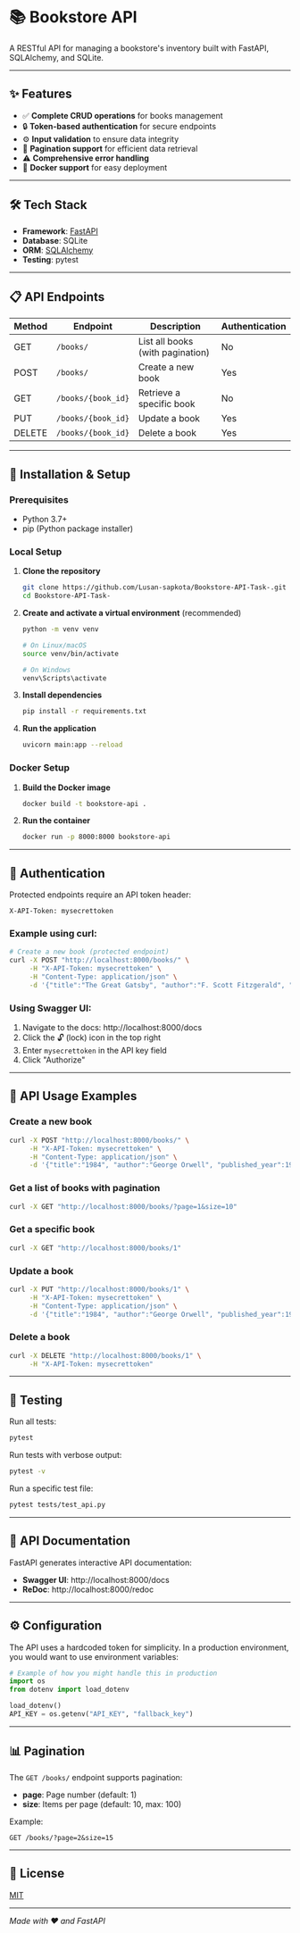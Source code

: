 # 📚 Bookstore API

A RESTful API for managing a bookstore's inventory built with FastAPI, SQLAlchemy, and SQLite.

---

## ✨ Features

- ✅ **Complete CRUD operations** for books management
- 🔒 **Token-based authentication** for secure endpoints
- ⚙️ **Input validation** to ensure data integrity
- 📄 **Pagination support** for efficient data retrieval
- ⚠️ **Comprehensive error handling**
- 🐳 **Docker support** for easy deployment

---

## 🛠️ Tech Stack

- **Framework**: [FastAPI](https://fastapi.tiangolo.com/)
- **Database**: SQLite
- **ORM**: [SQLAlchemy](https://www.sqlalchemy.org/)
- **Testing**: pytest

---

## 📋 API Endpoints

| Method | Endpoint | Description | Authentication |
|--------|----------|-------------|---------------|
| GET | `/books/` | List all books (with pagination) | No |
| POST | `/books/` | Create a new book | Yes |
| GET | `/books/{book_id}` | Retrieve a specific book | No |
| PUT | `/books/{book_id}` | Update a book | Yes |
| DELETE | `/books/{book_id}` | Delete a book | Yes |

---

## 🚀 Installation & Setup

### Prerequisites

- Python 3.7+
- pip (Python package installer)

### Local Setup

1. **Clone the repository**
   ```bash
   git clone https://github.com/Lusan-sapkota/Bookstore-API-Task-.git
   cd Bookstore-API-Task-
   ```

2. **Create and activate a virtual environment** (recommended)
   ```bash
   python -m venv venv
   
   # On Linux/macOS
   source venv/bin/activate
   
   # On Windows
   venv\Scripts\activate
   ```

3. **Install dependencies**
   ```bash
   pip install -r requirements.txt
   ```

4. **Run the application**
   ```bash
   uvicorn main:app --reload
   ```

### Docker Setup

1. **Build the Docker image**
   ```bash
   docker build -t bookstore-api .
   ```

2. **Run the container**
   ```bash
   docker run -p 8000:8000 bookstore-api
   ```

---

## 🔐 Authentication

Protected endpoints require an API token header:

```
X-API-Token: mysecrettoken
```

### Example using curl:

```bash
# Create a new book (protected endpoint)
curl -X POST "http://localhost:8000/books/" \
     -H "X-API-Token: mysecrettoken" \
     -H "Content-Type: application/json" \
     -d '{"title":"The Great Gatsby", "author":"F. Scott Fitzgerald", "published_year":1925}'
```

### Using Swagger UI:

1. Navigate to the docs: http://localhost:8000/docs
2. Click the 🔓 (lock) icon in the top right
3. Enter `mysecrettoken` in the API key field
4. Click "Authorize"

---

## 📝 API Usage Examples

### Create a new book

```bash
curl -X POST "http://localhost:8000/books/" \
     -H "X-API-Token: mysecrettoken" \
     -H "Content-Type: application/json" \
     -d '{"title":"1984", "author":"George Orwell", "published_year":1949}'
```

### Get a list of books with pagination

```bash
curl -X GET "http://localhost:8000/books/?page=1&size=10"
```

### Get a specific book

```bash
curl -X GET "http://localhost:8000/books/1"
```

### Update a book

```bash
curl -X PUT "http://localhost:8000/books/1" \
     -H "X-API-Token: mysecrettoken" \
     -H "Content-Type: application/json" \
     -d '{"title":"1984", "author":"George Orwell", "published_year":1948}'
```

### Delete a book

```bash
curl -X DELETE "http://localhost:8000/books/1" \
     -H "X-API-Token: mysecrettoken"
```

---

## 🧪 Testing

Run all tests:

```bash
pytest
```

Run tests with verbose output:

```bash
pytest -v
```

Run a specific test file:

```bash
pytest tests/test_api.py
```

---

## 📄 API Documentation

FastAPI generates interactive API documentation:

- **Swagger UI**: http://localhost:8000/docs
- **ReDoc**: http://localhost:8000/redoc

---

## ⚙️ Configuration

The API uses a hardcoded token for simplicity. In a production environment, you would want to use environment variables:

```python
# Example of how you might handle this in production
import os
from dotenv import load_dotenv

load_dotenv()
API_KEY = os.getenv("API_KEY", "fallback_key")
```

---

## 📊 Pagination

The `GET /books/` endpoint supports pagination:

- **page**: Page number (default: 1)
- **size**: Items per page (default: 10, max: 100)

Example:
```
GET /books/?page=2&size=15
```

---

## 📜 License

[MIT](https://choosealicense.com/licenses/mit/)

---

*Made with ❤️ and FastAPI*
